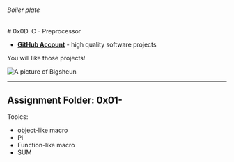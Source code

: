 <h6>Boiler plate</h6>
# 0x0D. C - Preprocessor

- __[GitHub Account](github.com/Bigsheun)__ - high quality software projects


You will like those projects!


 ![A picture of Bigsheun](https://avatars.githubusercontent.com/u/88635898?s=120&v=4 "Bigsehun")
___
## Assignment Folder: 0x01-

Topics:
 - object-like macro
 - Pi
 - Function-like macro
 - SUM
